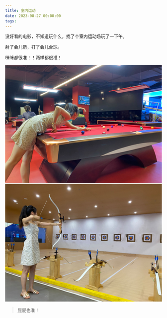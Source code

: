 ```yaml
---
title: 室内运动
date: 2023-08-27 00:00:00
tags:
---
```


没好看的电影，不知道玩什么，找了个室内运动场玩了一下午。

射了会儿箭，打了会儿台球。

咪咪都很准！！两样都很准！

![](/images/pool.jpg)
![](/images/shooting.jpg)

> 屁屁也准！